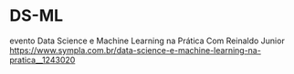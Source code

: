 # DS-ML
evento Data Science e Machine Learning na Prática
Com Reinaldo Junior
https://www.sympla.com.br/data-science-e-machine-learning-na-pratica__1243020
